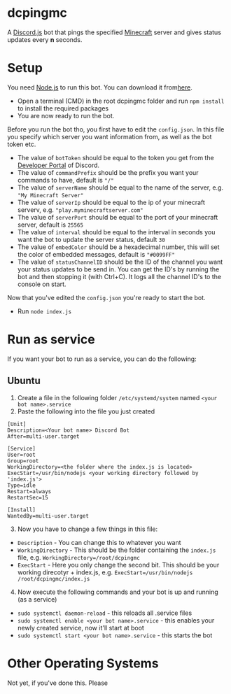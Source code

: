 # dcpingmc
A [Discord.js](https://discord.js.org/#/) bot that pings the specified [Minecraft](https://www.minecraft.net/nl-nl/about-minecraft) server and gives status updates every **n** seconds.

# Setup
You need [Node.js](https://nodejs.org/en/) to run this bot. You can download it from[here](https://nodejs.org/en/download/).
- Open a terminal (CMD) in the root dcpingmc folder and run `npm install` to install the required packages
- You are now ready to run the bot.

Before you run the bot tho, you first have to edit the `config.json`. In this file you specify which server you want information from, as well as the bot token etc.
- The value of `botToken` should be equal to the token you get from the [Developer Portal](https://discordapp.com/developers/applications) of Discord.
- The value of `commandPrefix` should be the prefix you want your commands to have, default is `"/"`
- The value of `serverName` should be equal to the name of the server, e.g. `"My Minecraft Server"`
- The value of `serverIp` should be equal to the ip of your minecraft serverv, e.g. `"play.myminecraftserver.com"`
- The value of `serverPort` should be equal to the port of your minecraft server, default is `25565`
- The value of `interval` should be equal to the interval in seconds you want the bot to update the server status, default `30`
- The value of `embedColor` should be a hexadecimal number, this will set the color of embedded messages, default is `"#0099FF"`
- The value of `statusChannelID` should be the ID of the channel you want your status updates to be send in. You can get the ID's by running the bot and then stopping it (with Ctrl+C). It logs all the channel ID's to the console on start.

Now that you've edited the `config.json` you're ready to start the bot.
- Run `node index.js`

# Run as service
If you want your bot to run as a service, you can do the following:

## Ubuntu
1. Create a file in the following folder `/etc/systemd/system` named `<your bot name>.service`
2. Paste the following into the file you just created
```
[Unit]
Description=<Your bot name> Discord Bot
After=multi-user.target

[Service]
User=root
Group=root
WorkingDirectory=<the folder where the index.js is located>
ExecStart=/usr/bin/nodejs <your working directory followed by 'index.js'>
Type=idle
Restart=always
RestartSec=15

[Install]
WantedBy=multi-user.target
```
3. Now you have to change a few things in this file:
- `Description` - You can change this to whatever you want
- `WorkingDirectory` - This should be the folder containing the `index.js` file, e.g. `WorkingDirectory=/root/dcpingmc`
- `ExecStart` - Here you only change the second bit. This should be your working direcotyr + index.js, e.g. `ExecStart=/usr/bin/nodejs /root/dcpingmc/index.js`
4. Now execute the following commands and your bot is up and running (as a service)
- `sudo systemctl daemon-reload` - this reloads all .service files
- `sudo systemctl enable <your bot name>.service` - this enables your newly created service, now it'll start at boot
- `sudo systemctl start <your bot name>.service` - this starts the bot

# Other Operating Systems
Not yet, if you've done this. Please 
